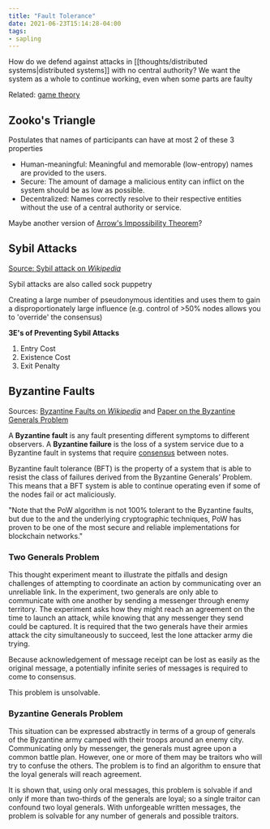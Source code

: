 ```yaml
---
title: "Fault Tolerance"
date: 2021-06-23T15:14:28-04:00
tags:
- sapling
---
```


How do we defend against attacks in [[thoughts/distributed systems|distributed systems]] with no central authority? We want the system as a whole to continue working, even when some parts are faulty

Related: [game theory](thoughts/game%20theory.md)

## Zooko's Triangle
Postulates that names of participants can have at most 2 of these 3 properties
-   Human-meaningful: Meaningful and memorable (low-entropy) names are provided to the users.
-   Secure: The amount of damage a malicious entity can inflict on the system should be as low as possible.
-   Decentralized: Names correctly resolve to their respective entities without the use of a central authority or service.

Maybe another version of [Arrow's Impossibility Theorem](https://en.wikipedia.org/wiki/Arrow%27s_impossibility_theorem)?

## Sybil Attacks
[Source: Sybil attack on *Wikipedia*](https://en.wikipedia.org/wiki/Sybil_attack)

Sybil attacks are also called sock puppetry

Creating a large number of pseudonymous identities and uses them to gain a disproportionately large influence (e.g. control of >50% nodes allows you to 'override' the consensus)

**3E's of Preventing Sybil Attacks**
1. Entry Cost
2. Existence Cost
3. Exit Penalty

## Byzantine Faults
Sources: [Byzantine Faults on *Wikipedia*](https://en.wikipedia.org/wiki/Byzantine_fault) and [Paper on the Byzantine Generals Problem](https://lamport.azurewebsites.net/pubs/byz.pdf)

A **Byzantine fault** is any fault presenting different symptoms to different observers. A **Byzantine failure** is the loss of a system service due to a Byzantine fault in systems that require [consensus](thoughts/consensus.md) between notes.

Byzantine fault tolerance (BFT) is the property of a system that is able to resist the class of failures derived from the Byzantine Generals’ Problem. This means that a BFT system is able to continue operating even if some of the nodes fail or act maliciously.

"Note that the PoW algorithm is not 100% tolerant to the Byzantine faults, but due to the and the underlying cryptographic techniques, PoW has proven to be one of the most secure and reliable implementations for blockchain networks."

### Two Generals Problem
This thought experiment meant to illustrate the pitfalls and design challenges of attempting to coordinate an action by communicating over an unreliable link. In the experiment, two generals are only able to communicate with one another by sending a messenger through enemy territory. The experiment asks how they might reach an agreement on the time to launch an attack, while knowing that any messenger they send could be captured. It is required that the two generals have their armies attack the city simultaneously to succeed, lest the lone attacker army die trying.

Because acknowledgement of message receipt can be lost as easily as the original message, a potentially infinite series of messages is required to come to consensus.

This problem is unsolvable.

### Byzantine Generals Problem
This situation can be expressed abstractly in terms of a group of generals of the Byzantine army camped with their troops around an enemy city. Communicating only by messenger, the generals must agree upon a common battle plan. However, one or more of them may be traitors who will try to confuse the others. The problem is to find an algorithm to ensure that the loyal generals will reach agreement.

It is shown that, using only oral messages, this problem is solvable if and only if more than two-thirds of the generals are loyal; so a single traitor can confound two loyal generals. With unforgeable written messages, the problem is solvable for any number of generals and possible traitors.

